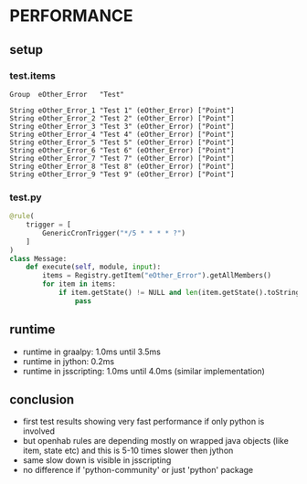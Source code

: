 # PERFORMANCE

## setup

### test.items

```
Group  eOther_Error   "Test"

String eOther_Error_1 "Test 1" (eOther_Error) ["Point"]
String eOther_Error_2 "Test 2" (eOther_Error) ["Point"]
String eOther_Error_3 "Test 3" (eOther_Error) ["Point"]
String eOther_Error_4 "Test 4" (eOther_Error) ["Point"]
String eOther_Error_5 "Test 5" (eOther_Error) ["Point"]
String eOther_Error_6 "Test 6" (eOther_Error) ["Point"]
String eOther_Error_7 "Test 7" (eOther_Error) ["Point"]
String eOther_Error_8 "Test 8" (eOther_Error) ["Point"]
String eOther_Error_9 "Test 9" (eOther_Error) ["Point"]
```

### test.py

```python
@rule(
    trigger = [
        GenericCronTrigger("*/5 * * * * ?")
    ]
)
class Message:
    def execute(self, module, input):
        items = Registry.getItem("eOther_Error").getAllMembers()
        for item in items:
            if item.getState() != NULL and len(item.getState().toString()) > 0:
                pass
```

## runtime
- runtime in graalpy: 1.0ms until 3.5ms
- runtime in jython: 0.2ms
- runtime in jsscripting: 1.0ms until 4.0ms (similar implementation)

## conclusion
- first test results showing very fast performance if only python is involved
- but openhab rules are depending mostly on wrapped java objects (like item, state etc) and this is 5-10 times slower then jython
- same slow down is visible in jsscripting
- no difference if 'python-community' or just 'python' package 
 